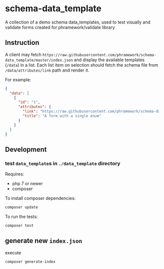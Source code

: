 # schema-data_template
A collection of a demo schema data_templates, used to test visually and validate forms created for phramework/validate library

## Instruction
A client may fetch `https://raw.githubusercontent.com/phramework/schema-data_template/master/index.json` and display the available templates (`/data`) in a list.
Each list item on selection should fetch the schema file from `/data/attributes/link` path and render it.

For example:
```json
{
  "data": [
    {
      "id": "1",
      "attributes": {
        "link": "https://raw.githubusercontent.com/phramework/schema-data_template/master/data_template/enum.json",
        "title": "A form with a single enum"
      }
    }
  ]
}
```

## Development

### test `data_template`s in `./data_template` directory

Requires: 
- php 7 or newer
- composer

To install composer dependencies:
```bash
composer update
```

To run the tests:
```bash
composer test
```

## generate new `index.json`
execute
```bash
composer generate-index
```